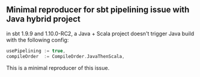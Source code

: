 ## Minimal reproducer for sbt pipelining issue with Java hybrid project

in sbt 1.9.9 and 1.10.0-RC2, a Java + Scala project doesn't trigger Java build with the following config:

```scala
usePipelining := true,
compileOrder  := CompileOrder.JavaThenScala,
```

This is a minimal reproducer of this issue.
